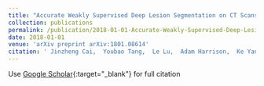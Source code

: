 ```yaml
---
title: "Accurate Weakly Supervised Deep Lesion Segmentation on CT Scans: Self-Paced 3D Mask Generation from RECIST"
collection: publications
permalink: /publication/2018-01-01-Accurate-Weakly-Supervised-Deep-Lesion-Segmentation-on-CT-Scans-Self-Paced-3D-Mask-Generation-from-RECIST
date: 2018-01-01
venue: 'arXiv preprint arXiv:1801.08614'
citation: ' Jinzheng Cai,  Youbao Tang,  Le Lu,  Adam Harrison,  Ke Yan,  Jing Xiao,  Lin Yang,  Ronald Summers, &quot;Accurate Weakly Supervised Deep Lesion Segmentation on CT Scans: Self-Paced 3D Mask Generation from RECIST.&quot; arXiv preprint arXiv:1801.08614, 2018.'
---
```

Use [Google Scholar](https://scholar.google.com/scholar?q=Accurate+Weakly+Supervised+Deep+Lesion+Segmentation+on+CT+Scans:+Self+Paced+3D+Mask+Generation+from+RECIST){:target="_blank"} for full citation
